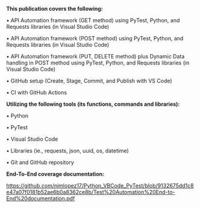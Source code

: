**This publication covers the following:**

• API Automation framework (GET method)  using PyTest, Python, and Requests libraries (in Visual Studio Code)

• API Automation framework (POST method)  using PyTest, Python, and Requests libraries (in Visual Studio Code)

• API Automation framework (PUT, DELETE method) plus Dynamic Data handling in POST method using PyTest, Python, and Requests libraries (in Visual Studio Code)

• GitHub setup (Create, Stage, Commit, and Publish with VS Code)

• CI with GitHub Actions


**Utilizing the following tools (its functions, commands and libraries):**

• Python 

• PyTest

• Visual Studio Code

• Libraries (ie., requests, json, uuid, os, datetime)

• Git and GitHub repository


**End-To-End coverage documentation:**

https://github.com/njmlopez17/Python_VBCode_PyTest/blob/9132675dd1c8e47a07f0181b52ae6b0a8362ce8b/Test%20Automation%20End-to-End%20documentation.pdf
